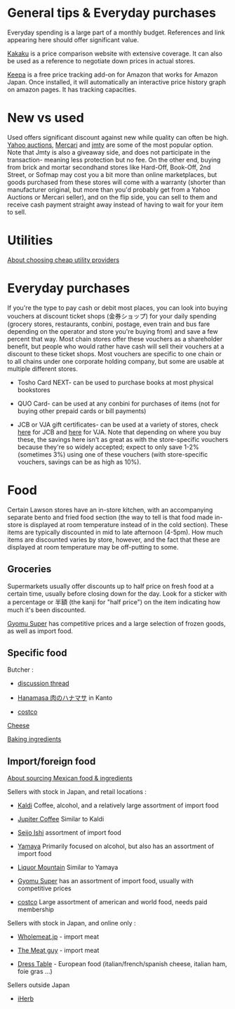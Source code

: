 # General tips &amp; Everyday purchases

Everyday spending is a large part of a monthly budget. References and link appearing here should offer significant value.

[Kakaku](https://www.kakaku.com) is a price comparison website with extensive coverage. It can also be used as a reference to negotiate down prices in actual stores. 

[Keepa](https://keepa.com/) is a free price tracking add-on for Amazon that works for Amazon Japan. Once installed, it will automatically an interactive price history graph on amazon pages. It has tracking capacities.

# New vs used

Used offers significant discount against new while quality can often be high. [Yahoo auctions](https://auctions.yahoo.co.jp/), [Mercari](https://www.mercari.com/jp/) and [jmty](https://jmty.jp/) are some of the most popular option. Note that Jmty is also a giveaway side, and does not participate in the transaction- meaning less protection but no fee. On the other end, buying from brick and mortar secondhand stores like Hard-Off, Book-Off, 2nd Street, or Sofmap may cost you a bit more than online marketplaces, but goods purchased from these stores will come with a warranty (shorter than manufacturer original, but more than you'd probably get from a Yahoo Auctions or Mercari seller), and on the flip side, you can sell to them and receive cash payment straight away instead of having to wait for your item to sell.

# Utilities

[About choosing cheap utility providers](https://www.reddit.com/r/JapanFinance/comments/n5v2yj/electricity/)

# Everyday purchases

If you're the type to pay cash or debit most places, you can look into buying vouchers at discount ticket shops (金券ショップ) for your daily spending (grocery stores, restaurants, conbini, postage, even train and bus fare depending on the operator and store you're buying from) and save a few percent that way. Most chain stores offer these vouchers as a shareholder benefit, but people who would rather have cash will sell their vouchers at a discount to these ticket shops. Most vouchers are specific to one chain or to all chains under one corporate holding company, but some are usable at multiple different stores.

* Tosho Card NEXT- can be used to purchase books at most physical bookstores

* QUO Card- can be used at any conbini for purchases of items (not for buying other prepaid cards or bill payments)

* JCB or VJA gift certificates- can be used at a variety of stores, check [here](https://www.jcb.co.jp/voucher/gift-card/merchant.html) for JCB and [here](http://vjagiftcard.com/search/toriatsukai.php?mode=1) for VJA. Note that depending on where you buy these, the savings here isn't as great as with the store-specific vouchers because they're so widely accepted; expect to only save 1-2% (sometimes 3%) using one of these vouchers (with store-specific vouchers, savings can be as high as 10%). 

# Food

Certain Lawson stores have an in-store kitchen, with an accompanying separate bento and fried food section (the way to tell is that food made in-store is displayed at room temperature instead of in the cold section). These items are typically discounted in mid to late afternoon (4-5pm). How much items are discounted varies by store, however, and the fact that these are displayed at room temperature may be off-putting to some. 

## Groceries

Supermarkets usually offer discounts up to half price on fresh food at a certain time, usually before closing down for the day. Look for a sticker with a percentage or 半額 (the kanji for "half price") on the item indicating how much it's been discounted. 

[Gyomu Super](https://www.gyomusuper.jp/english/) has competitive prices and a large selection of frozen goods, as well as import food.

## Specific food

Butcher :

- [discussion thread](https://www.reddit.com/r/japanlife/comments/ae3pym/where_to_buy_large_cuts_of_beef/)

- [Hanamasa 肉のハナマサ](http://www.hanamasa.co.jp/shop/) in Kanto

- [costco](https://www.costco.co.jp/store-finder)

[Cheese](https://old.reddit.com/r/japanlife/comments/g4p3to/buying_good_cheese_online/)

[Baking ingredients](https://www.reddit.com/r/JapanFinance/comments/p6gaci/pension_exemption_for_uk_nationals/)


## Import/foreign food


[About sourcing Mexican food &amp; ingredients](https://www.reddit.com/r/japanlife/comments/n1knym/where_to_buy_mexican_ingredients/)


Sellers with stock in Japan, and retail locations :

- [Kaldi](https://www.kaldi.co.jp/) Coffee, alcohol, and a relatively large assortment of import food

- [Jupiter Coffee](https://www.jupiter-coffee.com/) Similar to Kaldi

- [Seijo Ishi](https://www.seijoishii.com/) assortment of import food

- [Yamaya](https://www.yamaya.jp/) Primarily focused on alcohol, but also has an assortment of import food

- [Liquor Mountain](https://likaman.co.jp/global/eng/) Similar to Yamaya

- [Gyomu Super](https://www.gyomusuper.jp/english/) has an assortment of import food, usually with competitive prices

- [costco](https://www.costco.co.jp/store-finder) Large assortment of american and world food, needs paid membership

Sellers with stock in Japan, and  online only :

- [Wholemeat.jp](https://wholemeat.jp/) - import meat

- [The Meat guy](https://www.themeatguy.jp/) - import meat

- [Dress Table](https://www.rakuten.ne.jp/gold/hi-syokuzaishitu/) - European food (italian/french/spanish cheese, italian ham, foie gras ...)

Sellers outside Japan

- [iHerb](https://jp.iherb.com/)
